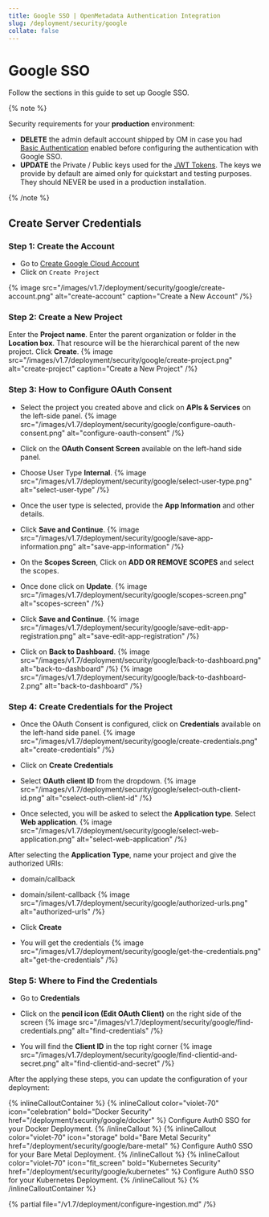 ```yaml
---
title: Google SSO | OpenMetadata Authentication Integration
slug: /deployment/security/google
collate: false
---
```


# Google SSO

Follow the sections in this guide to set up Google SSO.

{% note %}

Security requirements for your **production** environment:
- **DELETE** the admin default account shipped by OM in case you had [Basic Authentication](/deployment/security/basic-auth)
  enabled before configuring the authentication with Google SSO.
- **UPDATE** the Private / Public keys used for the [JWT Tokens](/deployment/security/enable-jwt-tokens). The keys we provide
  by default are aimed only for quickstart and testing purposes. They should NEVER be used in a production installation.

{% /note %}

## Create Server Credentials

### Step 1: Create the Account
- Go to [Create Google Cloud Account](https://console.cloud.google.com/)
- Click on `Create Project`

{% image src="/images/v1.7/deployment/security/google/create-account.png" alt="create-account" caption="Create a New Account" /%}

### Step 2: Create a New Project
Enter the **Project name**.
Enter the parent organization or folder in the **Location box**. That resource will be the hierarchical parent of the new project.
Click **Create**.
{% image src="/images/v1.7/deployment/security/google/create-project.png" alt="create-project" caption="Create a New Project" /%}

### Step 3: How to Configure OAuth Consent
- Select the project you created above and click on **APIs & Services** on the left-side panel.
{% image src="/images/v1.7/deployment/security/google/configure-oauth-consent.png" alt="configure-oauth-consent" /%}

- Click on the **OAuth Consent Screen** available on the left-hand side panel.
- Choose User Type **Internal**.
{% image src="/images/v1.7/deployment/security/google/select-user-type.png" alt="select-user-type" /%}

- Once the user type is selected, provide the **App Information** and other details.
- Click **Save and Continue**.
{% image src="/images/v1.7/deployment/security/google/save-app-information.png" alt="save-app-information" /%}

- On the **Scopes Screen**, Click on **ADD OR REMOVE SCOPES** and select the scopes.
- Once done click on **Update**.
{% image src="/images/v1.7/deployment/security/google/scopes-screen.png" alt="scopes-screen" /%}

- Click **Save and Continue**.
{% image src="/images/v1.7/deployment/security/google/save-edit-app-registration.png" alt="save-edit-app-registration" /%}

- Click on **Back to Dashboard**.
{% image src="/images/v1.7/deployment/security/google/back-to-dashboard.png" alt="back-to-dashboard" /%}
{% image src="/images/v1.7/deployment/security/google/back-to-dashboard-2.png" alt="back-to-dashboard" /%}

### Step 4: Create Credentials for the Project
- Once the OAuth Consent is configured, click on **Credentials** available on the left-hand side panel.
{% image src="/images/v1.7/deployment/security/google/create-credentials.png" alt="create-credentials" /%}

- Click on **Create Credentials**
- Select **OAuth client ID** from the dropdown.
{% image src="/images/v1.7/deployment/security/google/select-outh-client-id.png" alt="cselect-outh-client-id" /%}

- Once selected, you will be asked to select the **Application type**. Select **Web application**.
{% image src="/images/v1.7/deployment/security/google/select-web-application.png" alt="select-web-application" /%}

After selecting the **Application Type**, name your project and give the authorized URIs:
  - domain/callback
  - domain/silent-callback
{% image src="/images/v1.7/deployment/security/google/authorized-urls.png" alt="authorized-urls" /%}

- Click **Create**
- You will get the credentials
{% image src="/images/v1.7/deployment/security/google/get-the-credentials.png" alt="get-the-credentials" /%}

### Step 5: Where to Find the Credentials
- Go to **Credentials**
- Click on the **pencil icon (Edit OAuth Client)** on the right side of the screen
{% image src="/images/v1.7/deployment/security/google/find-credentials.png" alt="find-credentials" /%}

- You will find the **Client ID** in the top right corner
{% image src="/images/v1.7/deployment/security/google/find-clientid-and-secret.png" alt="find-clientid-and-secret" /%}

After the applying these steps, you can update the configuration of your deployment:

{% inlineCalloutContainer %}
  {% inlineCallout
    color="violet-70"
    icon="celebration"
    bold="Docker Security"
    href="/deployment/security/google/docker" %}
    Configure Auth0 SSO for your Docker Deployment.
  {% /inlineCallout %}
  {% inlineCallout
    color="violet-70"
    icon="storage"
    bold="Bare Metal Security"
    href="/deployment/security/google/bare-metal" %}
    Configure Auth0 SSO for your Bare Metal Deployment.
  {% /inlineCallout %}
  {% inlineCallout
    color="violet-70"
    icon="fit_screen"
    bold="Kubernetes Security"
    href="/deployment/security/google/kubernetes" %}
    Configure Auth0 SSO for your Kubernetes Deployment.
  {% /inlineCallout %}
{% /inlineCalloutContainer %}

{% partial file="/v1.7/deployment/configure-ingestion.md" /%}
